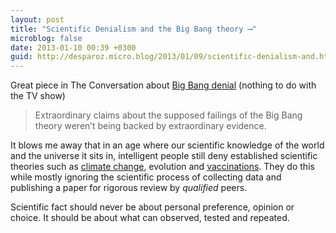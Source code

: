 ```yaml
---
layout: post
title: "Scientific Denialism and the Big Bang theory ⟶"
microblog: false
date: 2013-01-10 00:39 +0300
guid: http://desparoz.micro.blog/2013/01/09/scientific-denialism-and.html
---
```

<p>Great piece in The Conversation about <a href="/blog/one-funeral-at-a-time-big-bang-denial-and-the-search-for-truth-11127">Big Bang denial</a> (nothing to do with the TV show)
<blockquote>Extraordinary claims about the supposed failings of the Big Bang theory weren’t being backed by extraordinary evidence.</p></blockquote>
<p>It blows me away that in an age where our scientific knowledge of the world and the universe it sits in, intelligent people still deny established scientific theories such as <a href="https://twitter.com/Gordon_Baird/status/288806794439032832">climate change</a>, evolution and <a href="/blog/index.php/another-blow-to-the-anti-vaccine-movement-as-legislation-change-forces-a-name-change">vaccinations</a>. They do this while mostly ignoring the scientific process of collecting data and publishing a paper for rigorous review by <em>qualified</em> peers.</p>
<p>Scientific fact should never be about personal preference, opinion or choice. It should be about what can observed, tested and repeated.</p>
